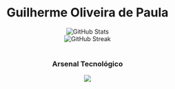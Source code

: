 <h1 align="center">Guilherme Oliveira de Paula</h1>


<div align="center">
  <img src="https://github-readme-stats.vercel.app/api?username=Guii-Script&show_icons=true&theme=transparent&bg_color=0D1117&title_color=B91C1C&text_color=E6EDF3&icon_color=B91C1C&rank_icon=github" alt="GitHub Stats" />
  <br>
  <img src="https://github-readme-streak-stats.herokuapp.com/?user=Guii-Script&theme=dark&background=0D1117&border=B91C1C&stroke=FFFFFF&ring=B91C1C&fire=B91C1C&currStreakNum=FFFFFF&sideNums=FFFFFF&currStreakLabel=B91C1C&sideLabels=FFFFFF" alt="GitHub Streak" />
</div>
<br>
<h3 align="center">Arsenal Tecnológico</h3>
<p align="center">
    <img src="https://skillicons.dev/icons?i=html,css,js,mysql,git,github,vscode&theme=dark&perline=7" />
</p>
<br>
